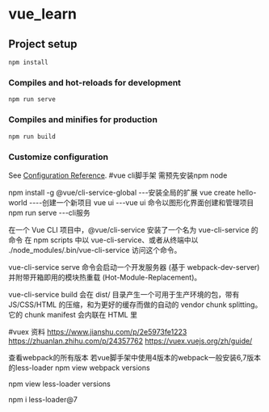 # vue_learn

## Project setup
```
npm install
```

### Compiles and hot-reloads for development
```
npm run serve
```

### Compiles and minifies for production
```
npm run build
```

### Customize configuration
See [Configuration Reference](https://cli.vuejs.org/config/).
#vue cli脚手架
需预先安装npm node

npm install -g @vue/cli-service-global  ---安装全局的扩展
vue create hello-world  ----创建一个新项目
vue ui  ---vue ui 命令以图形化界面创建和管理项目
npm run serve  ---cli服务

在一个 Vue CLI 项目中，@vue/cli-service 安装了一个名为 vue-cli-service 的命令
在 npm scripts 中以 vue-cli-service、或者从终端中以 ./node_modules/.bin/vue-cli-service 访问这个命令。

vue-cli-service serve 命令会启动一个开发服务器 (基于 webpack-dev-server) 并附带开箱即用的模块热重载 (Hot-Module-Replacement)。

vue-cli-service build 会在 dist/ 目录产生一个可用于生产环境的包，带有 JS/CSS/HTML 的压缩，和为更好的缓存而做的自动的 vendor chunk splitting。它的 chunk manifest 会内联在 HTML 里

#vuex 资料
https://www.jianshu.com/p/2e5973fe1223
https://zhuanlan.zhihu.com/p/24357762
https://vuex.vuejs.org/zh/guide/


查看webpack的所有版本  若vue脚手架中使用4版本的webpack一般安装6,7版本的less-loader
npm view webpack versions
<!-- 查看less-loader的所有版本 -->
npm view less-loader versions
<!-- 安装7指定版本的less-loader  -->
npm i less-loader@7

